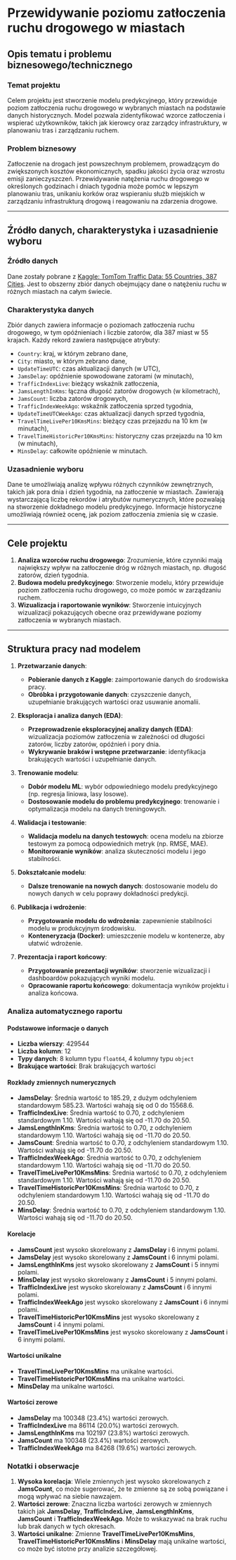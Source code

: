 # **Przewidywanie poziomu zatłoczenia ruchu drogowego w miastach**

## Opis tematu i problemu biznesowego/technicznego

### Temat projektu
Celem projektu jest stworzenie modelu predykcyjnego, który przewiduje poziom zatłoczenia ruchu drogowego w wybranych miastach na podstawie danych historycznych. Model pozwala zidentyfikować wzorce zatłoczenia i wspierać użytkowników, takich jak kierowcy oraz zarządcy infrastruktury, w planowaniu tras i zarządzaniu ruchem.

### Problem biznesowy
Zatłoczenie na drogach jest powszechnym problemem, prowadzącym do zwiększonych kosztów ekonomicznych, spadku jakości życia oraz wzrostu emisji zanieczyszczeń. Przewidywanie natężenia ruchu drogowego w określonych godzinach i dniach tygodnia może pomóc w lepszym planowaniu tras, unikaniu korków oraz wspieraniu służb miejskich w zarządzaniu infrastrukturą drogową i reagowaniu na zdarzenia drogowe.

---

## Źródło danych, charakterystyka i uzasadnienie wyboru

### Źródło danych
Dane zostały pobrane z [Kaggle: TomTom Traffic Data: 55 Countries, 387 Cities](https://www.kaggle.com/datasets/bwandowando/tomtom-traffic-data-55-countries-387-cities/data). Jest to obszerny zbiór danych obejmujący dane o natężeniu ruchu w różnych miastach na całym świecie.

### Charakterystyka danych
Zbiór danych zawiera informacje o poziomach zatłoczenia ruchu drogowego, w tym opóźnieniach i liczbie zatorów, dla 387 miast w 55 krajach. Każdy rekord zawiera następujące atrybuty:

- `Country`: kraj, w którym zebrano dane,
- `City`: miasto, w którym zebrano dane,
- `UpdateTimeUTC`: czas aktualizacji danych (w UTC),
- `JamsDelay`: opóźnienie spowodowane zatorami (w minutach),
- `TrafficIndexLive`: bieżący wskaźnik zatłoczenia,
- `JamsLengthInKms`: łączna długość zatorów drogowych (w kilometrach),
- `JamsCount`: liczba zatorów drogowych,
- `TrafficIndexWeekAgo`: wskaźnik zatłoczenia sprzed tygodnia,
- `UpdateTimeUTCWeekAgo`: czas aktualizacji danych sprzed tygodnia,
- `TravelTimeLivePer10KmsMins`: bieżący czas przejazdu na 10 km (w minutach),
- `TravelTimeHistoricPer10KmsMins`: historyczny czas przejazdu na 10 km (w minutach),
- `MinsDelay`: całkowite opóźnienie w minutach.

### Uzasadnienie wyboru
Dane te umożliwiają analizę wpływu różnych czynników zewnętrznych, takich jak pora dnia i dzień tygodnia, na zatłoczenie w miastach. Zawierają wystarczającą liczbę rekordów i atrybutów numerycznych, które pozwalają na stworzenie dokładnego modelu predykcyjnego. Informacje historyczne umożliwiają również ocenę, jak poziom zatłoczenia zmienia się w czasie.

---

## Cele projektu

1. **Analiza wzorców ruchu drogowego**: Zrozumienie, które czynniki mają największy wpływ na zatłoczenie dróg w różnych miastach, np. długość zatorów, dzień tygodnia.
2. **Budowa modelu predykcyjnego**: Stworzenie modelu, który przewiduje poziom zatłoczenia ruchu drogowego, co może pomóc w zarządzaniu ruchem.
3. **Wizualizacja i raportowanie wyników**: Stworzenie intuicyjnych wizualizacji pokazujących obecne oraz przewidywane poziomy zatłoczenia w wybranych miastach.

---

## Struktura pracy nad modelem

1. **Przetwarzanie danych**:
   - **Pobieranie danych z Kaggle**: zaimportowanie danych do środowiska pracy.
   - **Obróbka i przygotowanie danych**: czyszczenie danych, uzupełnianie brakujących wartości oraz usuwanie anomalii.

2. **Eksploracja i analiza danych (EDA)**:
   - **Przeprowadzenie eksploracyjnej analizy danych (EDA)**: wizualizacja poziomów zatłoczenia w zależności od długości zatorów, liczby zatorów, opóźnień i pory dnia.
   - **Wykrywanie braków i wstępne przetwarzanie**: identyfikacja brakujących wartości i uzupełnianie danych.

3. **Trenowanie modelu**:
   - **Dobór modelu ML**: wybór odpowiedniego modelu predykcyjnego (np. regresja liniowa, lasy losowe).
   - **Dostosowanie modelu do problemu predykcyjnego**: trenowanie i optymalizacja modelu na danych treningowych.

4. **Walidacja i testowanie**:
   - **Walidacja modelu na danych testowych**: ocena modelu na zbiorze testowym za pomocą odpowiednich metryk (np. RMSE, MAE).
   - **Monitorowanie wyników**: analiza skuteczności modelu i jego stabilności.

5. **Dokształcanie modelu**:
   - **Dalsze trenowanie na nowych danych**: dostosowanie modelu do nowych danych w celu poprawy dokładności predykcji.

6. **Publikacja i wdrożenie**:
   - **Przygotowanie modelu do wdrożenia**: zapewnienie stabilności modelu w produkcyjnym środowisku.
   - **Konteneryzacja (Docker)**: umieszczenie modelu w kontenerze, aby ułatwić wdrożenie.

7. **Prezentacja i raport końcowy**:
   - **Przygotowanie prezentacji wyników**: stworzenie wizualizacji i dashboardów pokazujących wyniki modelu.
   - **Opracowanie raportu końcowego**: dokumentacja wyników projektu i analiza końcowa.


### Analiza automatycznego raportu

#### Podstawowe informacje o danych
- **Liczba wierszy**: 429544
- **Liczba kolumn**: 12
- **Typy danych**: 8 kolumn typu `float64`, 4 kolumny typu `object`
- **Brakujące wartości**: Brak brakujących wartości

#### Rozkłady zmiennych numerycznych
- **JamsDelay**: Średnia wartość to 185.29, z dużym odchyleniem standardowym 585.23. Wartości wahają się od 0 do 15568.6.
- **TrafficIndexLive**: Średnia wartość to 0.70, z odchyleniem standardowym 1.10. Wartości wahają się od -11.70 do 20.50.
- **JamsLengthInKms**: Średnia wartość to 0.70, z odchyleniem standardowym 1.10. Wartości wahają się od -11.70 do 20.50.
- **JamsCount**: Średnia wartość to 0.70, z odchyleniem standardowym 1.10. Wartości wahają się od -11.70 do 20.50.
- **TrafficIndexWeekAgo**: Średnia wartość to 0.70, z odchyleniem standardowym 1.10. Wartości wahają się od -11.70 do 20.50.
- **TravelTimeLivePer10KmsMins**: Średnia wartość to 0.70, z odchyleniem standardowym 1.10. Wartości wahają się od -11.70 do 20.50.
- **TravelTimeHistoricPer10KmsMins**: Średnia wartość to 0.70, z odchyleniem standardowym 1.10. Wartości wahają się od -11.70 do 20.50.
- **MinsDelay**: Średnia wartość to 0.70, z odchyleniem standardowym 1.10. Wartości wahają się od -11.70 do 20.50.

#### Korelacje
- **JamsCount** jest wysoko skorelowany z **JamsDelay** i 6 innymi polami.
- **JamsDelay** jest wysoko skorelowany z **JamsCount** i 6 innymi polami.
- **JamsLengthInKms** jest wysoko skorelowany z **JamsCount** i 5 innymi polami.
- **MinsDelay** jest wysoko skorelowany z **JamsCount** i 5 innymi polami.
- **TrafficIndexLive** jest wysoko skorelowany z **JamsCount** i 6 innymi polami.
- **TrafficIndexWeekAgo** jest wysoko skorelowany z **JamsCount** i 6 innymi polami.
- **TravelTimeHistoricPer10KmsMins** jest wysoko skorelowany z **JamsCount** i 4 innymi polami.
- **TravelTimeLivePer10KmsMins** jest wysoko skorelowany z **JamsCount** i 6 innymi polami.

#### Wartości unikalne
- **TravelTimeLivePer10KmsMins** ma unikalne wartości.
- **TravelTimeHistoricPer10KmsMins** ma unikalne wartości.
- **MinsDelay** ma unikalne wartości.

#### Wartości zerowe
- **JamsDelay** ma 100348 (23.4%) wartości zerowych.
- **TrafficIndexLive** ma 86114 (20.0%) wartości zerowych.
- **JamsLengthInKms** ma 102197 (23.8%) wartości zerowych.
- **JamsCount** ma 100348 (23.4%) wartości zerowych.
- **TrafficIndexWeekAgo** ma 84268 (19.6%) wartości zerowych.

### Notatki i obserwacje
1. **Wysoka korelacja**: Wiele zmiennych jest wysoko skorelowanych z **JamsCount**, co może sugerować, że te zmienne są ze sobą powiązane i mogą wpływać na siebie nawzajem.
2. **Wartości zerowe**: Znaczna liczba wartości zerowych w zmiennych takich jak **JamsDelay**, **TrafficIndexLive**, **JamsLengthInKms**, **JamsCount** i **TrafficIndexWeekAgo**. Może to wskazywać na brak ruchu lub brak danych w tych okresach.
3. **Wartości unikalne**: Zmienne **TravelTimeLivePer10KmsMins**, **TravelTimeHistoricPer10KmsMins** i **MinsDelay** mają unikalne wartości, co może być istotne przy analizie szczegółowej.
